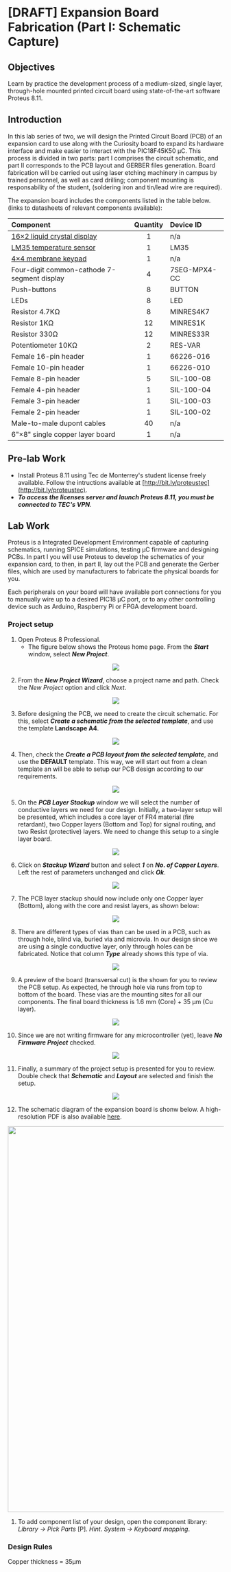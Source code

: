 # [DRAFT] Expansion Board Fabrication (Part I: Schematic Capture)

## Objectives
Learn by practice the development process of a medium-sized, single layer, through-hole mounted printed circuit board using state-of-the-art software Proteus 8.11.

## Introduction 
In this lab series of two, we will design the Printed Circuit Board (PCB) of an expansion card to use along with the Curiosity board to expand its hardware interface and make easier to interact with the PIC18F45K50 &mu;C. This process is divided in two parts: part I comprises the circuit schematic, and part II corresponds to the PCB layout and GERBER files generation. Board fabrication will be carried out using laser etching machinery in campus by trained personnel, as well as card drilling; component mounting is responsability of the student, (soldering iron and tin/lead wire are required).

The expansion board includes the components listed in the table below. (links to datasheets of relevant components available):

<div align="center">

Component | Quantity | Device ID
:---   | :---: | :---
[16×2 liquid crystal display](https://www.sparkfun.com/datasheets/LCD/HD44780.pdf) | 1 | n/a
[LM35 temperature sensor](https://www.ti.com/lit/ds/symlink/lm35.pdf)     | 1 | LM35
[4×4 membrane keypad](https://circuitdigest.com/microcontroller-projects/4x4-keypad-interfacing-with-pic16f877a)         | 1 | n/a
Four-digit common-cathode 7-segment display          | 4 | 7SEG-MPX4-CC
Push-buttons                | 8 | BUTTON
LEDs                        | 8 | LED
Resistor 4.7KΩ | 8  | MINRES4K7
Resistor 1KΩ   | 12 | MINRES1K
Resistor 330Ω  | 12 | MINRES33R
Potentiometer 10KΩ | 2 | RES-VAR
Female 16-pin header | 1 | 66226-016
Female 10-pin header | 1 | 66226-010
Female 8-pin header | 5 | SIL-100-08
Female 4-pin header | 1 | SIL-100-04
Female 3-pin header | 1 | SIL-100-03
Female 2-pin header | 1 | SIL-100-02
Male-to-male dupont cables | 40 | n/a
6"×8" single copper layer board | 1 | n/a

</div>

## Pre-lab Work
* Install Proteus 8.11 using Tec de Monterrey's student license freely available. Follow the intructions available at [http://bit.ly/proteustec](http://bit.ly/proteustec). 
* _**To access the licenses server and launch Proteus 8.11, you must be connected to TEC's VPN**_. 

## Lab Work
Proteus is a Integrated Development Environment capable of capturing schematics, running SPICE simulations, testing &mu;C firmware and designing PCBs. In part I you will use Proteus to develop the schematics of your expansion card, to then, in part II, lay out the PCB and generate the Gerber files, which are used by manufacturers to fabricate the physical boards for you.

Each peripherals on your board will have available port connections for you to manually wire up to a desired PIC18 &mu;C port, or to any other controlling device such as Arduino, Raspberry Pi or FPGA development board. 

### **Project setup**
1. Open Proteus 8 Professional. 
   * The figure below shows the Proteus home page. From the __*Start*__ window, select __*New Project*__. 
<p align="center">
  <img src="img/home_page.png">

2. From the __*New Project Wizard*__, choose a project name and path. Check the *New Project* option and click *Next*. 
</p>
<p align="center">
  <img src="img/Start.png">
</p>

3. Before designing the PCB, we need to create the circuit schematic. For this, select __*Create a schematic from the selected template*__, and use the template __Landscape A4__.
<p align="center">
  <img src="img/schematic_design.png">
</p>

4. Then, check the __*Create a PCB layout from the selected template*__, and use the __DEFAULT__ template. This way, we will start out from a clean template an will be able to setup our PCB design according to our requirements. 
<p align="center">
  <img src="img/PCB_layout.png">
</p>

5. On the __*PCB Layer Stackup*__ window we will select the number of conductive layers we need for our design. Initially, a two-layer setup will be presented, which includes a core layer of FR4 material (fire retardant), two Copper layers (Bottom and Top) for signal routing, and two Resist (protective) layers. We need to change this setup to a single layer board.
<p align="center">
  <img src="img/stackup_2l.png">
</p>

6. Click on __*Stackup Wizard*__ button and select __*1*__ on __*No. of Copper Layers*__. Left the rest of parameters unchanged and click __*Ok*__.
<p align="center">
  <img src="img/stackup_wizard.png">
</p>

7. The PCB layer stackup should now include only one Copper layer (Bottom), along with the core and resist layers, as shown below:
<p align="center">
  <img src="img/stackup.png">
</p>

8. There are different types of vias than can be used in a PCB, such as through hole, blind via, buried via and microvia. In our design since we are using a single conductive layer, only through holes can be fabricated. Notice that column __*Type*__ already shows this type of via. 
<p align="center">
  <img src="img/drill_pairs.png">
</p>

9. A preview of the board (transversal cut) is the shown for you to review the PCB setup. As expected, he through hole via runs from top to bottom of the board. These vias are the mounting sites for all our components. The final board thickness is 1.6 mm (Core) + 35 &mu;m (Cu layer).
<p align="center">
  <img src="img/board_preview.png">
</p>

10. Since we are not writing firmware for any microcontroller (yet), leave __*No Firmware Project*__ checked.
<p align="center">
  <img src="img/firmware.png">
</p>

11. Finally, a summary of the project setup is presented for you to review. Double check that __*Schematic*__ and __*Layout*__ are selected and finish the setup. 
<p align="center">
  <img src="img/summary.png">
</p>

12. The schematic diagram of the expansion board is shonw below. A high-resolution PDF is also available [here](EXBOARD-PIC18.pdf). 

<p align="center">
  <img width=900 src="img/schematic_diagram.png">
</p>



1. To add component list of your design, open the component library: *Library → Pick Parts* [P].
*Hint*. *System → Keyboard mapping*.
### Design Rules
Copper thickness = 35&mu;m




